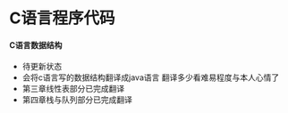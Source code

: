 #  C语言程序代码 
#### C语言数据结构 
- 待更新状态
- 会将c语言写的数据结构翻译成java语言 翻译多少看难易程度与本人心情了
- 第三章线性表部分已完成翻译
- 第四章栈与队列部分已完成翻译